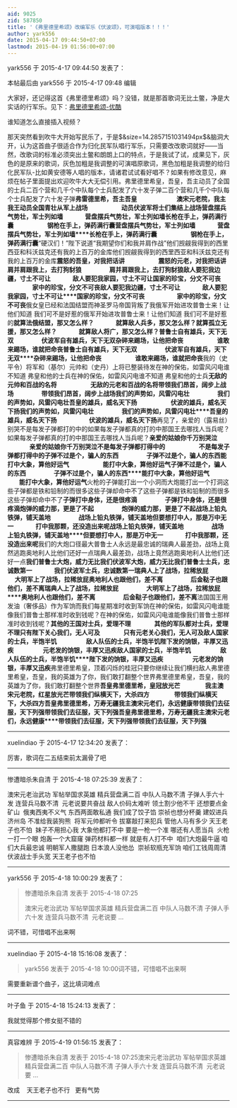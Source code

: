 ```yaml
---
aid: 9025
zid: 587850
title: '《弗里德里希颂》改编军乐《伏波颂》，可演唱版本！！！'
author: yark556
date: 2015-04-17 09:44:50+07:00
lastmod: 2015-04-19 01:56:00+07:00
---
```


yark556 于 2015-4-17 09:44:50 发表了：

本帖最后由 yark556 于 2015-4-17 09:48 编辑 

大家好，还记得这首《弗里德里希颂》吗？没错，就是那首歌词无比土鳖，净是大实话的行军乐。见下：[弗里德里希颂-优酷](http://v.youku.com/v_show/id_XMzQ4NzcyNjI4.html)

谁知道怎么直接插入视频？

那天突然看到吹牛大开始写民乐了，于是\$&size=14.2857151031494px\$&脑洞大开，认为这首曲子很适合作为归化民军队唱行军乐，只需要改改歌词就好——当然，改歌词的标准必须突出土鳖和朗朗上口的特点，于是我试了试，成果见下，灰色的是原来的歌词，灰色加粗是我调整的可演唱原歌词，黑色加粗是我调整的给归化民军队-比如黄安德等人唱的版本，请诸君试试看好唱不？如果有修改意见，麻烦在帖子里面提出欢迎吹牛大大无偿引用。弗里德里希皇，吾皇，吾主动员了全国的士兵二百个营和几千个中队每个士兵配发了六十发子弹二百个营和几千个中队每个士兵配发了六十发子弹**弗雷德里希，吾主吾皇                           澳宋元老院，我主我王****动员全国青壮从军上战场                       动员伏波军将士们集结上战场****营盘摆兵气势壮，军士列如墙               营盘摆兵气势壮，军士列如墙****长枪在手上，弹药满行囊                       钢枪在手上，弹药满行囊****营盘摆兵气势壮，军士列如墙               营盘摆兵气势壮，军士列如墙****长枪在手上，弹药满行囊                       钢枪在手上，弹药满行囊**“硬汉们！”陛下说道“我期望你们和我并肩作战”他们觊觎我得到的西里西亚和科沃兹克还有我的上百万的金库他们觊觎我得到的西里西亚和科沃兹克还有我的上百万的金库**震怒的吾皇，对我把话讲                       震怒的元老，对我把话讲****肩并肩跟我上，去打狗豺狼                   肩并肩跟我上，去打狗豺狼****敌人要犯我边疆，寸土不可让               敌人要犯我家园，寸土不可让****国家的珍宝，分文不可丧                      家中的珍宝，分文不可丧****敌人要犯我边疆，寸土不可让               敌人要犯我家园，寸土不可让****国家的珍宝，分文不可丧                      家中的珍宝，分文不可丧**俄女皇已经和法国结盟而神圣罗马帝国背叛了我俄军开始进攻普鲁士来！让他们知道 我们可不是好惹的俄军开始进攻普鲁士来！让他们知道 我们可不是好惹的**就算法俄结盟，那又怎么样？               就算敌人兵多，那又怎么样？****就算孤立无援，那又怎么样？               就算敌人将广，那又怎么样？****普鲁士自有雄兵，天下无双                   伏波军自有雄兵，天下无双****杂碎来踢场，让他把命丧                       谁敢来踢场，谁就把命丧****普鲁士自有雄兵，天下无双                   伏波军自有雄兵，天下无双****杂碎来踢场，让他把命丧                       谁敢来踢场，谁就把命丧**我的（史平令）将军和（基尔）元帅和（史丹）上将已整装待发在神的保佑，如雷风闪电谁不知道 弗皇和他的士兵在神的保佑，如雷风闪电谁不知道 弗皇和他的士兵**无敌的元帅和百战的名将                       无敌的元老和百战的名将****带领我们昂首，阔步上战场                   带领我们昂首，阔步上战场****我们的声势如，风雷闪电壮                   我们的声势如，风雷闪电壮****吾皇的雄兵，威名天下扬                       伏波的雄兵，威名天下扬****我们的声势如，风雷闪电壮                   我们的声势如，风雷闪电壮****吾皇的雄兵，威名天下扬                       伏波的雄兵，威名天下扬**再见了，亲爱的（露易丝）别哭不是每发子弹都打的中的如果每发子弹都真的打的中那国王去哪找人当兵呢？如果每发子弹都真的打的中那国王去哪找人当兵呢？**亲爱的姑娘你千万别哭泣                       亲爱的姑娘你千万别哭泣****不是每发子弹都打得中的                       不是每发子弹都打得中的****子弹不过是个，骗人的东西                   子弹不过是个，骗人的东西****能打中大象，算他好运气                       能打中大象，算他好运气****子弹不过是个，骗人的东西                   子弹不过是个，骗人的东西****能打中大象，算他好运气                       能打中大象，算他好运气**火枪的子弹能打出一个小洞而大炮能打出一个打洞这些子弹都是铁和铅制的而很多这些子弹却命中不了这些子弹都是铁和铅制的而很多这些子弹却命中不了**子弹打中身体，还是很疼滴                   子弹打中身体，还是很疼滴****炮弹的威力那，更是了不起                   炮弹的威力那，更是了不起****战场上铅丸铁弹，铺天盖地                   战场上铅丸铁弹，铺天盖地****但要想打中人，那是万中无一               打中我那颗，还没造出来呢****战场上铅丸铁弹，铺天盖地                   战场上铅丸铁弹，铺天盖地****但要想打中人，那是万中无一               打中我那颗，还没造出来呢**我们的大炮口径最大普鲁士人永远是最忠诚的瑞典人最差劲，战场上竟然逃跑奥地利人比他们还好一点瑞典人最差劲，战场上竟然逃跑奥地利人比他们还好一点**我们普鲁士大炮，威力无比我们伏波军大炮，威力无比****我们普鲁士士兵，忠诚数第一               我们伏波军士兵，忠诚数第一****瑞典人上了战场，拉稀放屁                   大明军上了战场，拉稀放屁****奥地利人也跟他们，差不离                   后金鞑子也跟他们，差不离****瑞典人上了战场，拉稀放屁                   大明军上了战场，拉稀放屁****奥地利人也跟他们，差不离                   后金鞑子也跟他们，差不离**法国国王用发油（奢侈品）作为军饷而我们每星期准时收到军饷在神的保佑，如雷风闪电谁能像我们普鲁士那样准时收到钱呢？在神的保佑，如雷风闪电谁能像我们普鲁士那样准时收到钱呢？**其他的王国对士兵，爱理不理                其他的军队都对士兵，爱理不理****只有陛下关心我们，无人可及                只有元老关心我们，无人可及****敌人国家的士兵，半饱半饥                    敌人队伍的士兵，半饱半饥****陛下发的饷银，丰厚又迅疾                    元老发的饷银，丰厚又迅疾****敌人国家的士兵，半饱半饥                    敌人队伍的士兵，半饱半饥****陛下发的饷银，丰厚又迅疾                    元老发的饷银，丰厚又迅疾**弗里德里希皇，顶着闪烁的桂冠只要你继续让我们横扫敌人弗里德里希皇，吾皇，我的英雄为了你，我们敢打翻整个世界弗里德里希皇，吾皇，我的英雄为了你，我们敢打翻整个世界**吾皇弗里德里希，皇冠放光芒                 我主澳宋元老院，红星放光芒****带领我们纵横天下，大杀四方                 带领我们纵横天下，大杀四方****吾皇弗里德里希，万寿无疆我主澳宋元老们，永远健康****带领我们去征服，天下列强带领我们去征服，天下列强****吾皇弗里德里希，万寿无疆我主澳宋元老们，永远健康****带领我们去征服，天下列强带领我们去征服，天下列强**

---------

xuelindiao 于 2015-4-17 12:34:20 发表了：

厉害，歌词在二五结束前太漏骨了吧

---------

惨遭暗杀朱自清 于 2015-4-18 07:25:39 发表了：

澳宋元老治武功 军帖举国求英雄 精兵营盘满二百 中队人马数不清 子弹人手六十发 连营兵马数不清  元老说要共奋战 敌人价码太难听 领土割少他不干 还想要点金矿山  俄夷西夷不义气 东西两面敢私通 我们成了饺子馅 崇祯也想分杯羹 建奴进兵济州岛 不准给我装狗熊  将军元帅都听令 拔寨敲打来犯兵 管他人马有多少 天王老子也不怕  妹子不用担心我 大象他都打不中 要是一枪一个准 哪还有人愿当兵  火枪一打一个眼 炮轰一个大窟窿 弹药材料都一样 就是有人打不中  咱们大炮最牛逼 咱们大兵最忠诚 明朝军人撒腿跑 日本浪人没他怂  崇祯软瓶充军饷 咱们工钱周周清 伏波战士手头宽 天王老子也不怕

---------

yark556 于 2015-4-18 10:00:29 发表了：

> 惨遭暗杀朱自清 发表于 2015-4-18 07:25
> 
> 澳宋元老治武功 军帖举国求英雄 精兵营盘满二百 中队人马数不清 子弹人手六十发 连营兵马数不清  元老说要 ...



词不错，可惜唱不出来啊

---------

xuelindiao 于 2015-4-18 15:16:08 发表了：

> yark556 发表于 2015-4-18 10:00词不错，可惜唱不出来啊



需要重新谱个曲子，这比填词难点

---------

叶子鱼 于 2015-4-18 15:24:13 发表了：

我就觉得那个修女挺不错的

---------

真容难辨 于 2015-4-19 01:56:15 发表了：

> 惨遭暗杀朱自清 发表于 2015-4-18 07:25澳宋元老治武功 军帖举国求英雄 精兵营盘满二百 中队人马数不清 子弹人手六十发 连营兵马数不清  元老说要 ...



改成    天王老子也不行   更有气势

---------

